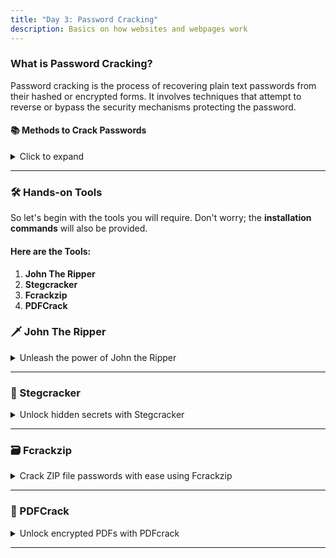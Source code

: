 ```yaml
---
title: "Day 3: Password Cracking"
description: Basics on how websites and webpages work
---
```

### What is Password Cracking?

Password cracking is the process of recovering plain text passwords from their hashed or encrypted forms. It involves techniques that attempt to reverse or bypass the security mechanisms protecting the password.

#### 📚 Methods to Crack Passwords

<details>
<summary>Click to expand</summary>

* **Wordlist Method**: This method involves using a predefined list of potential passwords, which are tested against a hashed password to find a match.

    ***A famous wordlist in CTFs is `Rockyou.txt`***
    * **Download here**: [Click here](https://github.com/brannondorsey/naive-hashcat/releases/download/data/rockyou.txt)

* **Brute Force Method**: This method tries every possible combination of characters systematically until the correct password is found.

</details>

---
### 🛠️ Hands-on Tools

So let's begin with the tools you will require. Don't worry; the **installation commands** will also be provided.

#### Here are the Tools:
1. **John The Ripper**
2. **Stegcracker**
3. **Fcrackzip**
4. **PDFCrack**

### 🗡️ John The Ripper

<details>
<summary>Unleash the power of John the Ripper</summary>


John the Ripper is a fast password cracker, currently available for many flavors of Unix, Windows, DOS, and OpenVMS. Its primary purpose is to detect weak Unix passwords. Besides several crypt(3) password hash types most commonly found on various Unix systems, supported out of the box are Windows LM hashes, plus lots of other hashes and ciphers in the community-enhanced version. John can almost crack all password-encrypted archives.

#### 📥 Installation
* **Linux:** `sudo apt install john`
* **macOS:** `brew install john`

#### 🕹️ Usage

1. **Wordlist / Dictionary Mode**: This mode uses a list of passwords. John generates hashes for these passwords on the fly and compares them with the provided password hash.

    ##### ⌨️ Command:
    ```john --wordlist=<path-to-wordlist> --rules <hash-file>```

    ***👉 Example:***

    ```john --wordlist=/usr/share/wordlists/rockyou.txt --rules file_name```

2. **Brute Force Mode / Incremental Mode**: This powerful mode tries all possible character combinations as passwords.

    ##### ⌨️ Command:
    ```john --incremental <hash-file>```

    ***👉 Example:***

    ```john --incremental file_name```

</details>

---
### 👮 Stegcracker
<details>
<summary> Unlock hidden secrets with Stegcracker</summary>

Steganography brute-force utility to uncover hidden data inside files.

#### 📥 Installation
* **Linux:** 
    `sudo apt-get install steghide -y`
               `=pip3 install stegcracker`
                
* **macOS:** `brew install stegcracker`

#### 🕹️ Usage
    
##### ⌨️ Command:
* ```stegcracker <file> [<wordlist>]```
    
***👉 Example:***
* ```stegcracker joe.jpg rockyou.txt```
</details>    

---
### 🗃️ Fcrackzip
<details>
    <summary>Crack ZIP file passwords with ease using Fcrackzip</summary>
    
Fcrackzip is a password cracking tool for ZIP files. Fcrackzip cracks the password by ***Brute-Force Attack*** or by a ***Dictionary Attack***.
    
#### 📥 Installation
* **Linux:**
    `sudo apt install fcrackzip`
* **Macos:**
    `brew install fcrackzip`
#### 🕹️ Usage
***Some useful info:***
    
---
`-v` for knowing what's going on in background Commonly Known as verbose.
`-b` for brute-forcing.
`-u` for unzip.
`-p` for setting the initial password for brute forcing or the
file to supply password for dictionary attack.
`-D` sets dictionary mode and reads passwords from a wordlist alphabetically.
    
---

    
1) ***Wordlist / Dictionary Method:***
    ##### ⌨️ Command:
* ```fcrackzip -v -u -D -p <path_to_wordlist_file><file_name.zip>```
***👉 Example:***

* ```fcrackzip -v -u -D -p rockyou.txt Chall.zip```
    
2) ***Brute Force:***
    ##### ⌨️ Command:
* ```fcrackzip -v -b -u <file_name.zip>```
    
    ***👉 Example:***
    * ```fcrackzip -v -b -u Challenge.zip```
</details>

---

### 💾 PDFCrack
<details>
<summary>Unlock encrypted PDFs with PDFcrack</summary>

    
PDF Crack is a tool for recovering the pass for Encrypted PDF files.
    
#### 📥 Installation
* **Linux:**
    `$ sudo apt-get install pdfcrack`
* **Macos:**
    `brew install pdfcrack`
#### 🕹️ Usage
1) ***Wordlist / Dictionary Method:***
    #### ⌨️ Command:
* ```$ pdfcrack -f <file_name> -w <location_of_wordlist_file>```
***👉 Example:***
* ```$ pdfcrack -f Challenge.pdf -w rockyou.txt```
    
2) ***Brute Force:***
    ##### ⌨️ Command:
* ```$ pdfcrack -f <file_name>```
    
    ##### 👉 Example:
* ```$ pdfcrack -f Challenge.pdf```
</details>
    
---
